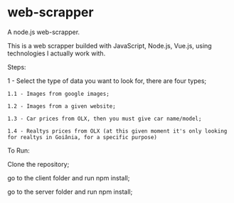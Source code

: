 # web-scrapper
A node.js web-scrapper.

This is a web scrapper builded with JavaScript, Node.js, Vue.js, using technologies I actually work with.

Steps:

  1 - Select the type of data you want to look for, there are four types;
  
    1.1 - Images from google images;
    
    1.2 - Images from a given website;
    
    1.3 - Car prices from OLX, then you must give car name/model;
    
    1.4 - Realtys prices from OLX (at this given moment it's only looking for realtys in Goiânia, for a specific purpose)
    
    
To Run:

  Clone the repository;
  
  go to the client folder and run npm install;
  
  go to the server folder and run npm install;

